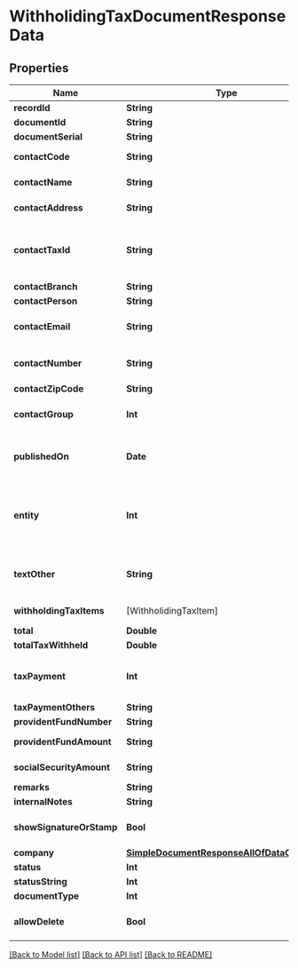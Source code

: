# WithholidingTaxDocumentResponseData

## Properties
Name | Type | Description | Notes
------------ | ------------- | ------------- | -------------
**recordId** | **String** | เลข Id เอกสารใบหัก ณ ที่จ่าย | [optional] 
**documentId** | **String** | เลข Id เอกสารใบหัก ณ ที่จ่าย | [optional] 
**documentSerial** | **String** | เลขที่เอกสารใบหัก ณ ที่จ่าย | [optional] 
**contactCode** | **String** | รหัส ผู้จำหน่าย หรือ ผู้จำหน่าย/ลูกค้า | [optional] 
**contactName** | **String** | ชื่อ ผู้จำหน่าย หรือ ผู้จำหน่าย/ลูกค้า | [optional] 
**contactAddress** | **String** | ที่อยู่ ผู้จำหน่าย หรือ ผู้จำหน่าย/ลูกค้า | [optional] 
**contactTaxId** | **String** | เลขประจำตัวผู้เสียภาษี ผู้จำหน่าย หรือ ผู้จำหน่าย/ลูกค้า &lt;br&gt; (ถ้ามีจำเป็นต้องครบ 13 หลัก) &lt;br&gt; &lt;ex&gt;Example: 1234567890123 &lt;/ex&gt; | [optional] 
**contactBranch** | **String** | สำนักงาน/สาขา | [optional] 
**contactPerson** | **String** | ชื่อผู้ติดต่อ | [optional] 
**contactEmail** | **String** | อีเมลผู้ติดต่อ &lt;br&gt; &lt;ex&gt;Example: contact@email.com&lt;/ex&gt; | [optional] 
**contactNumber** | **String** | เบอร์มือถือผู้ติดต่อ &lt;br&gt; &lt;ex&gt;Example: 099-999-9999&lt;/ex&gt; | [optional] 
**contactZipCode** | **String** | รหัสไปรษณีย์ติดต่อ | [optional] 
**contactGroup** | **Int** | ประผู้ติดต่อ &lt;br&gt; 1 &#x3D; บุคคลธรรมดา &lt;br&gt; 3 &#x3D; นิติบุคคล | [optional] [default to 1]
**publishedOn** | **Date** | วันที่เอกสาร รูปแบบ yyyy-MM-dd &lt;br&gt; &lt;ex&gt;Example: 2020-01-01&lt;/ex&gt; | [optional] 
**entity** | **Int** | แบบฟอร์มเอกสารหัก ณ ที่จ่าย &lt;br&gt; ภงด 3 &#x3D; 1 &lt;br&gt; ภงด 53 &#x3D; 3 &lt;br&gt; ภงด 1ก &#x3D; 1 &lt;br&gt; ภงด 1ก (พิเศษ) &#x3D; 7 &lt;br&gt; ภงด 2 &#x3D; 9 &lt;br&gt; ภงด 2ก &#x3D; 11 &lt;br&gt; ภงด 3ก &#x3D; 13 | [optional] [default to 1]
**textOther** | **String** | ระบุปีของเอกสาร เช่น 2020 (สำหรับแบบฟอร์มเอกสาร ภงด 1ก หรือ ภงด 1ก (พิเศษ) Example: 2020 | [optional] 
**withholdingTaxItems** | [WithholidingTaxItem] | รายการหัก ของเอกสารหัก ณ ที่จ่าย | [optional] 
**total** | **Double** | จำนวนเงิน (ไม่รวมภาษี) | [optional] 
**totalTaxWithheld** | **Double** | ภาษีที่หัก | [optional] 
**taxPayment** | **Int** | ผู้จ่ายเงิน &lt;br&gt; 1 &#x3D; ภาษีหัก ณ ที่จ่าย &lt;br&gt; 3 &#x3D; ออกภาษีให้ตลอดไป &lt;br&gt; 5 &#x3D; ออกภาษีให้ครั้งเดียว &lt;br&gt; 7 &#x3D; อื่น ๆ | [optional] [default to 1]
**taxPaymentOthers** | **String** | ข้อความ สำหรับผู้จ่ายเงิน อื่นๆ  | [optional] 
**providentFundNumber** | **String** | ใบอนุญาตเลขที่ | [optional] 
**providentFundAmount** | **String** | จำนวนเงินที่ต้องจ่ายเข้า กองทุนสำรองเลี้ยงชีพ | [optional] 
**socialSecurityAmount** | **String** | จำนวนเงินที่ต้องจ่ายเข้า กองทุนประกันสังคม | [optional] 
**remarks** | **String** | หมายเหตุเอกสาร | [optional] 
**internalNotes** | **String** | โน๊ตภายในบริษัท | [optional] 
**showSignatureOrStamp** | **Bool** | ลายเซ็นอิเล็กทรอนิกส์และตรายาง | [optional] [default to true]
**company** | [**SimpleDocumentResponseAllOfDataCompany**](SimpleDocumentResponseAllOfDataCompany.md) |  | [optional] 
**status** | **Int** | เลขสถานะเอกสารฉบับนี้ | [optional] 
**statusString** | **Int** | ชื่อสถานะเอกสารฉบับนี้ | [optional] 
**documentType** | **Int** | เลขประเภทเอกสารฉบับนี้ | [optional] 
**allowDelete** | **Bool** | สามารถลบเอกสาร :&lt;br&gt; true &#x3D; ลบได้ &lt;br&gt; false &#x3D; ลบไม่ได้ | [optional] 

[[Back to Model list]](../README.md#documentation-for-models) [[Back to API list]](../README.md#documentation-for-api-endpoints) [[Back to README]](../README.md)


